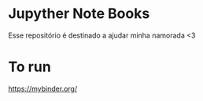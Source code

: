 # Jupyther Note Books
Esse repositório é destinado a ajudar minha namorada <3

# To run
https://mybinder.org/
